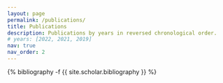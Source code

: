 ```yaml
---
layout: page
permalink: /publications/
title: Publications
description: Publications by years in reversed chronological order.
# years: [2022, 2021, 2019]
nav: true
nav_order: 2
---
```

<!-- _pages/publications.md -->
<div class="publications">

{% bibliography -f {{ site.scholar.bibliography }} %}

</div>
